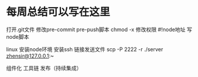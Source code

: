 # 每周总结可以写在这里

打开.git文件 
修改pre-commit  pre-push脚本
chmod -x 修改权限
#!node地址
写node脚本


linux 安装node环境
安装ssh 
链接发送文件 scp -P 2222 -r ./server zhensir@127.0.0.1:~

组件化
工具链
发布（持续集成）